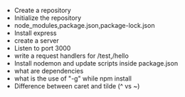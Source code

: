 - Create a repository
- Initialize the repository
- node_modules,package.json,package-lock.json
- Install express
- create a server
- Listen to port 3000 
- write a request handlers for /test,/hello
- Install nodemon and update scripts inside package.json
- what are dependencies
- what is the use of "-g" while npm install 
- Difference between caret and tilde (^ vs ~)